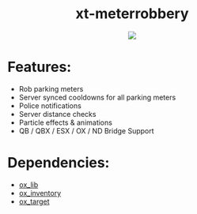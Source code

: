 <div align="center">
  <h1>xt-meterrobbery</h1>
  <a href="https://dsc.gg/xtdev"> <img align="center" src="https://user-images.githubusercontent.com/101474430/233859688-2b3b9ecc-41c8-41a6-b2e3-a9f1aad473ee.gif"/></a><br>
</div>

# Features:
- Rob parking meters
- Server synced cooldowns for all parking meters
- Police notifications
- Server distance checks
- Particle effects & animations
- QB / QBX / ESX / OX / ND Bridge Support

# Dependencies:
- [ox_lib](https://github.com/overextended/ox_lib/releases)
- [ox_inventory](https://github.com/overextended/ox_inventory/releases)
- [ox_target](https://github.com/overextended/ox_target/releases)
